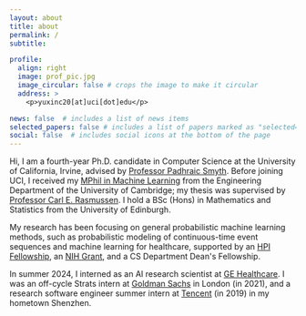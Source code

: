 ```yaml
---
layout: about
title: about
permalink: /
subtitle: 

profile:
  align: right
  image: prof_pic.jpg
  image_circular: false # crops the image to make it circular
  address: >
    <p>yuxinc20[at]uci[dot]edu</p>

news: false  # includes a list of news items
selected_papers: false # includes a list of papers marked as "selected={true}"
social: false  # includes social icons at the bottom of the page
---
```


Hi, I am a fourth-year Ph.D. candidate in Computer Science at the University of California, Irvine, advised by [Professor Padhraic Smyth](https://www.ics.uci.edu/~smyth/). Before joining UCI, I received my [MPhil in Machine Learning](https://www.mlmi.eng.cam.ac.uk/) from the Engineering Department of the University of Cambridge; my thesis was supervised by [Professor Carl E. Rasmussen](https://mlg.eng.cam.ac.uk/carl/). I hold a BSc (Hons) in Mathematics and Statistics from the University of Edinburgh.

My research has been focusing on general probabilistic machine learning methods, such as probabilistic modeling of continuous-time event sequences and machine learning for healthcare, supported by an [HPI Fellowship](https://hpi.ics.uci.edu/students/), an [NIH Grant](https://www.ics.uci.edu/community/news/view_news?id=2090), and a CS Department Dean's Fellowship.

In summer 2024, I interned as an AI research scientist at [GE Healthcare](https://www.gehealthcare.com/). I was an off-cycle Strats intern at [Goldman Sachs](https://www.goldmansachs.com/) in London (in 2021), and a research software engineer summer intern at [Tencent](https://www.tencent.com/) (in 2019) in my hometown Shenzhen.
